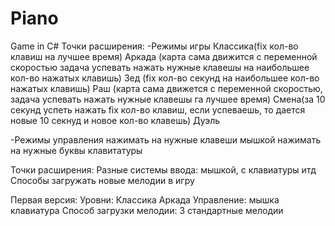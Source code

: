 # Piano
Game in C#
Точки расширения:
-Режимы игры 
	Классика(fix кол-во клавиш на  лучшее время)
	Аркада  (карта сама движится с переменной скоростью
 задача успевать нажать нужные клавешы на наибольшее кол-во нажатых клавишь)
	Зед (fix кол-во секунд на наибольшее кол-во нажатых клавишь)
	Раш (карта сама движется с переменной скоростью,
 задача успевать нажать нужные клавешы га лучшее время)
	Смена(за 10 секунд успеть нажать fix кол-во клавиш, если успеваешь,
 то дается новые 10 секнуд и новое кол-во клавешь)
	Дуэль

-Режимы управления
	нажимать на нужные клавеши мышкой 
	нажимать на нужные буквы клавитатуры 

Точки расширения:
	Разные системы ввода: мышкой, с клавиатуры итд
	Способы загружать новые мелодии в игру


Первая версия:
	Уровни:
		Классика
		Аркада
	Управление:
		мышка
		клавиатура
	Способ загрузки мелодии:
		3 стандартные мелодии


	
	




